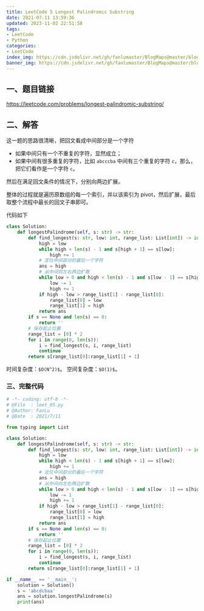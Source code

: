 ```yaml
---
title: LeetCode 5 Longest Palindromic Substring
date: 2021-07-11 13:59:36
updated: 2023-11-02 22:51:58
tags:
- LeetCode
- Python
categories:
- LeetCode
index_img: https://cdn.jsdelivr.net/gh/fanlumaster/BlogMaps@master/blogs/pictures/20210711141030.png
banner_img: https://cdn.jsdelivr.net/gh/fanlumaster/BlogMaps@master/blogs/pictures/20210711141030.png
---
```


## 一、题目链接

<https://leetcode.com/problems/longest-palindromic-substring/>

## 二、解答

这一题的思路很清晰，把回文看成中间部分是一个字符
- 如果中间只有一个不重复的字符，显然成立；
- 如果中间有很多重复的字符，比如 `abcccba` 中间有三个重复的字符 `c`，那么，把它们看作是一个字符 `c`。

然后在满足回文条件的情况下，分别向两边扩展。

整体的过程就是遍历原数组的每一个索引，并以该索引为 pivot，然后扩展，最后取整个流程中最长的回文子串即可。

代码如下

```py
class Solution:
    def longestPalindrome(self, s: str) -> str:
        def find_longest(s: str, low: int, range_list: List[int]) -> int:
            high = low
            while high < len(s) - 1 and s[high + 1] == s[low]:
                high += 1
            # 定位中间部分的最后一个字符
            ans = high
            # 从中间向左右两边扩散
            while low > 0 and high < len(s) - 1 and s[low - 1] == s[high + 1]:
                low -= 1
                high += 1
            if high - low > range_list[1] - range_list[0]:
                range_list[0] = low
                range_list[1] = high
            return ans
        if s == None and len(s) == 0:
            return ''
        # 保存起止位置
        range_list = [0] * 2
        for i in range(0, len(s)):
            i = find_longest(s, i, range_list)
            continue
        return s[range_list[0]:range_list[1] + 1]
```

时间复杂度：`$O(N^2)$`。
空间复杂度：`$O(1)$`。

### 三、完整代码

```py
# -*- coding: utf-8 -*-
# @File  : leet_05.py
# @Author: FanLu
# @Date  : 2021/7/11

from typing import List

class Solution:
    def longestPalindrome(self, s: str) -> str:
        def find_longest(s: str, low: int, range_list: List[int]) -> int:
            high = low
            while high < len(s) - 1 and s[high + 1] == s[low]:
                high += 1
            # 定位中间部分的最后一个字符
            ans = high
            # 从中间向左右两边扩散
            while low > 0 and high < len(s) - 1 and s[low - 1] == s[high + 1]:
                low -= 1
                high += 1
            if high - low > range_list[1] - range_list[0]:
                range_list[0] = low
                range_list[1] = high
            return ans
        if s == None and len(s) == 0:
            return ''
        # 保存起止位置
        range_list = [0] * 2
        for i in range(0, len(s)):
            i = find_longest(s, i, range_list)
            continue
        return s[range_list[0]:range_list[1] + 1]

if __name__ == '__main__':
    solution = Solution()
    s = 'abcdcbaa'
    ans = solution.longestPalindrome(s)
    print(ans)

```